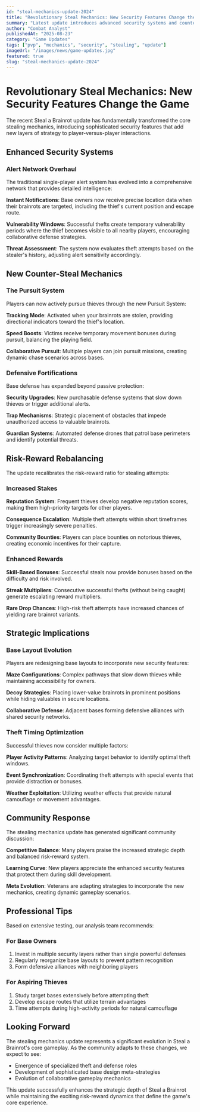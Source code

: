 ```yaml
---
id: "steal-mechanics-update-2024"
title: "Revolutionary Steal Mechanics: New Security Features Change the Game"
summary: "Latest update introduces advanced security systems and counter-steal mechanics that reshape PvP interactions in Steal a Brainrot"
author: "Combat Analyst"
publishedAt: "2025-08-23"
category: "Game Updates"
tags: ["pvp", "mechanics", "security", "stealing", "update"]
imageUrl: "/images/news/game-updates.jpg"
featured: true
slug: "steal-mechanics-update-2024"
---
```


# Revolutionary Steal Mechanics: New Security Features Change the Game

The recent Steal a Brainrot update has fundamentally transformed the core stealing mechanics, introducing sophisticated security features that add new layers of strategy to player-versus-player interactions.

## Enhanced Security Systems

### Alert Network Overhaul

The traditional single-player alert system has evolved into a comprehensive network that provides detailed intelligence:

**Instant Notifications**: Base owners now receive precise location data when their brainrots are targeted, including the thief's current position and escape route.

**Vulnerability Windows**: Successful thefts create temporary vulnerability periods where the thief becomes visible to all nearby players, encouraging collaborative defense strategies.

**Threat Assessment**: The system now evaluates theft attempts based on the stealer's history, adjusting alert sensitivity accordingly.

## New Counter-Steal Mechanics

### The Pursuit System

Players can now actively pursue thieves through the new Pursuit System:

**Tracking Mode**: Activated when your brainrots are stolen, providing directional indicators toward the thief's location.

**Speed Boosts**: Victims receive temporary movement bonuses during pursuit, balancing the playing field.

**Collaborative Pursuit**: Multiple players can join pursuit missions, creating dynamic chase scenarios across bases.

### Defensive Fortifications

Base defense has expanded beyond passive protection:

**Security Upgrades**: New purchasable defense systems that slow down thieves or trigger additional alerts.

**Trap Mechanisms**: Strategic placement of obstacles that impede unauthorized access to valuable brainrots.

**Guardian Systems**: Automated defense drones that patrol base perimeters and identify potential threats.

## Risk-Reward Rebalancing

The update recalibrates the risk-reward ratio for stealing attempts:

### Increased Stakes

**Reputation System**: Frequent thieves develop negative reputation scores, making them high-priority targets for other players.

**Consequence Escalation**: Multiple theft attempts within short timeframes trigger increasingly severe penalties.

**Community Bounties**: Players can place bounties on notorious thieves, creating economic incentives for their capture.

### Enhanced Rewards

**Skill-Based Bonuses**: Successful steals now provide bonuses based on the difficulty and risk involved.

**Streak Multipliers**: Consecutive successful thefts (without being caught) generate escalating reward multipliers.

**Rare Drop Chances**: High-risk theft attempts have increased chances of yielding rare brainrot variants.

## Strategic Implications

### Base Layout Evolution

Players are redesigning base layouts to incorporate new security features:

**Maze Configurations**: Complex pathways that slow down thieves while maintaining accessibility for owners.

**Decoy Strategies**: Placing lower-value brainrots in prominent positions while hiding valuables in secure locations.

**Collaborative Defense**: Adjacent bases forming defensive alliances with shared security networks.

### Theft Timing Optimization

Successful thieves now consider multiple factors:

**Player Activity Patterns**: Analyzing target behavior to identify optimal theft windows.

**Event Synchronization**: Coordinating theft attempts with special events that provide distraction or bonuses.

**Weather Exploitation**: Utilizing weather effects that provide natural camouflage or movement advantages.

## Community Response

The stealing mechanics update has generated significant community discussion:

**Competitive Balance**: Many players praise the increased strategic depth and balanced risk-reward system.

**Learning Curve**: New players appreciate the enhanced security features that protect them during skill development.

**Meta Evolution**: Veterans are adapting strategies to incorporate the new mechanics, creating dynamic gameplay scenarios.

## Professional Tips

Based on extensive testing, our analysis team recommends:

### For Base Owners
1. Invest in multiple security layers rather than single powerful defenses
2. Regularly reorganize base layouts to prevent pattern recognition
3. Form defensive alliances with neighboring players

### For Aspiring Thieves
1. Study target bases extensively before attempting theft
2. Develop escape routes that utilize terrain advantages
3. Time attempts during high-activity periods for natural camouflage

## Looking Forward

The stealing mechanics update represents a significant evolution in Steal a Brainrot's core gameplay. As the community adapts to these changes, we expect to see:

- Emergence of specialized theft and defense roles
- Development of sophisticated base design meta-strategies  
- Evolution of collaborative gameplay mechanics

This update successfully enhances the strategic depth of Steal a Brainrot while maintaining the exciting risk-reward dynamics that define the game's core experience.